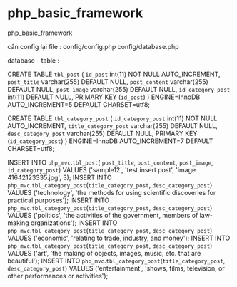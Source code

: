 # php_basic_framework
php_basic_framework

cần config lại file :
config/config.php
config/database.php

database - table :

CREATE TABLE `tbl_post` (
`id_post` int(11) NOT NULL AUTO_INCREMENT,
`post_title` varchar(255) DEFAULT NULL,
`post_content` varchar(255) DEFAULT NULL,
`post_image` varchar(255) DEFAULT NULL,
`id_category_post` int(11) DEFAULT NULL,
PRIMARY KEY (`id_post`)
) ENGINE=InnoDB AUTO_INCREMENT=5 DEFAULT CHARSET=utf8;

CREATE TABLE `tbl_category_post` (
`id_category_post` int(11) NOT NULL AUTO_INCREMENT,
`title_category_post` varchar(255) DEFAULT NULL,
`desc_category_post` varchar(255) DEFAULT NULL,
PRIMARY KEY (`id_category_post`)
) ENGINE=InnoDB AUTO_INCREMENT=7 DEFAULT CHARSET=utf8;

INSERT INTO `php_mvc`.`tbl_post`( `post_title`, `post_content`, `post_image`, `id_category_post`) VALUES ('sample12', 'test insert post', 'image 41642123335.jpg', 3);
INSERT INTO `php_mvc`.`tbl_category_post`(`title_category_post`, `desc_category_post`) VALUES ('technology', 'the methods for using scientific discoveries for practical purposes');
INSERT INTO `php_mvc`.`tbl_category_post`(`title_category_post`, `desc_category_post`) VALUES ('politics', 'the activities of the government, members of law-making organizations');
INSERT INTO `php_mvc`.`tbl_category_post`(`title_category_post`, `desc_category_post`) VALUES ('economic', 'relating to trade, industry, and money');
INSERT INTO `php_mvc`.`tbl_category_post`(`title_category_post`, `desc_category_post`) VALUES ('art', 'the making of objects, images, music, etc. that are beautiful');
INSERT INTO `php_mvc`.`tbl_category_post`(`title_category_post`, `desc_category_post`) VALUES ('entertainment', 'shows, films, television, or other performances or activities');


